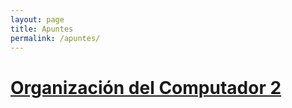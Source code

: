 ```yaml
---
layout: page
title: Apuntes
permalink: /apuntes/
---
```


# [Organización del Computador 2](./orga2/)

